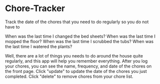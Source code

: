 # Chore-Tracker
Track the date of the chores that you need to do regularly so you do not have to

When was the last time I changed the bed sheets?
When was the last time I mopped the floor?
When was the last time I scrubbed the tubs?
When was the last time I watered the plants?

Well, there are a lot of things you needs to do around the house quite regularly, and this app will help you remember everything.
After you log your chores, you can see the name, frequency, and date of the chores on the front page.
Click "update" to update the date of the chores you just completed.
Click "delete" to remove chores from your chore list.
